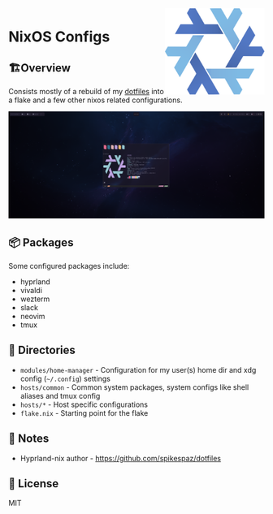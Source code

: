 <img align="right" src="https://raw.githubusercontent.com/NixOS/nixos-artwork/master/logo/nix-snowflake.svg" width="196px" />

# NixOS Configs

## 🏗️Overview

Consists mostly of a rebuild of my [dotfiles](https://github.com/ndom91/dotfiles) into a flake and a few other nixos related configurations.

![](./dotfiles/screenshot.png)

## 📦 Packages

Some configured packages include:

- hyprland
- vivaldi
- wezterm
- slack
- neovim
- tmux

## 📂 Directories

- `modules/home-manager` - Configuration for my user(s) home dir and xdg config (`~/.config`) settings
- `hosts/common` - Common system packages, system configs like shell aliases and tmux config
- `hosts/*` - Host specific configurations
- `flake.nix` - Starting point for the flake

## 📓 Notes

- Hyprland-nix author - https://github.com/spikespaz/dotfiles

## 📝 License

MIT
